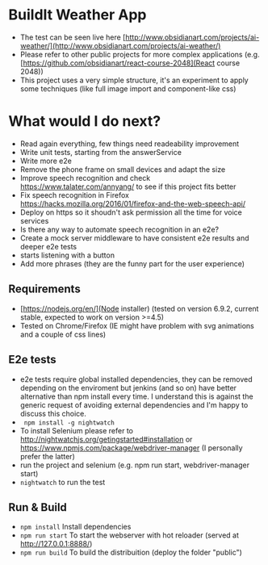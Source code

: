 # BuildIt Weather App
- The test can be seen live here [http://www.obsidianart.com/projects/ai-weather/](http://www.obsidianart.com/projects/ai-weather/)
- Please refer to other public projects for more complex applications (e.g. [https://github.com/obsidianart/react-course-2048](React course 2048))
- This project uses a very simple structure, it's an experiment to apply some techniques (like full image import and component-like css)



# What would I do next?
- Read again everything, few things need readeability improvement
- Write unit tests, starting from the answerService
- Write more e2e
- Remove the phone frame on small devices and adapt the size
- Improve speech recognition and check https://www.talater.com/annyang/ to see if this project fits better
- Fix speech recognition in Firefox https://hacks.mozilla.org/2016/01/firefox-and-the-web-speech-api/
- Deploy on https so it shoudn't ask permission all the time for voice services
- Is there any way to automate speech recognition in an e2e?
- Create a mock server middleware to have consistent e2e results and deeper e2e tests
- starts listening with a button
- Add more phrases (they are the funny part for the user experience)

## Requirements
- [https://nodejs.org/en/](Node installer) (tested on version 6.9.2, current stable, expected to work on version >=4.5)
- Tested on Chrome/Firefox (IE might have problem with svg animations and a couple of css lines)

## E2e tests
- e2e tests require global installed dependencies, they can be removed depending on the enviroment but jenkins (and so on) have better alternative than npm install every time. I understand this is against the generic request of avoiding external dependencies and I'm happy to discuss this choice.
- ``` npm install -g nightwatch```
- To install Selenium please refer to http://nightwatchjs.org/getingstarted#installation or https://www.npmjs.com/package/webdriver-manager (I personally prefer the latter)
- run the project and selenium (e.g. npm run start, webdriver-manager start)
- ```nightwatch``` to run the test

## Run & Build
- ```npm install``` Install dependencies
- ```npm run start``` To start the webserver with hot reloader (served at http://127.0.0.1:8888/)
- ```npm run build``` To build the distribuition (deploy the folder "public")

